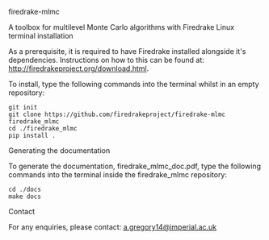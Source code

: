firedrake-mlmc

A toolbox for multilevel Monte Carlo algorithms with Firedrake
Linux terminal installation

As a prerequisite, it is required to have Firedrake installed alongside it's dependencies. Instructions on how to this can be found at: http://firedrakeproject.org/download.html.

To install, type the following commands into the terminal whilst in an empty repository:

    git init
    git clone https://github.com/firedrakeproject/firedrake-mlmc firedrake_mlmc
    cd ./firedrake_mlmc
    pip install .

Generating the documentation

To generate the documentation, firedrake_mlmc_doc.pdf, type the following commands into the terminal inside the firedrake_mlmc repository:

    cd ./docs
    make docs

Contact

For any enquiries, please contact: a.gregory14@imperial.ac.uk
